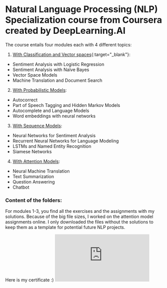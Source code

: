 # Natural Language Processing (NLP) Specialization course from Coursera created by DeepLearning.AI

The course entails four modules each with 4 different topics:

1. [With Classification and Vector spaces](https://www.coursera.org/learn/classification-vector-spaces-in-nlp?specialization=natural-language-processing){:target="_blank"}:
+ Sentiment Analysis with Logistic Regression
+ Sentiment Analysis with Naïve Bayes
+ Vector Space Models
+ Machine Translation and Document Search

2. [With Probabilistic Models](https://www.coursera.org/learn/probabilistic-models-in-nlp#syllabus):
+ Autocorrect
+ Part of Speech Tagging and Hidden Markov Models
+ Autocomplete and Language Models
+ Word embeddings with neural networks

3. [With Sequence Models](https://www.coursera.org/learn/sequence-models-in-nlp#syllabus):
+ Neural Networks for Sentiment Analysis
+ Recurrent Neural Networks for Language Modeling
+ LSTMs and Named Entity Recognition
+ Siamese Networks

4. [With Attention Models](https://www.coursera.org/learn/attention-models-in-nlp#syllabus):
+ Neural Machine Translation
+ Text Summarization
+ Question Answering
+ Chatbot

### Content of the folders:
For modules 1-3, you find all the exercises and the assignments with my solutions. Because of the big file sizes, I worked on the attention model assignments online. I only downloaded the files without the solutions to keep them as a template for potential future NLP projects.

Here is my certificate :)
![Gülçin Vardar NLP Certificate](https://github.com/gulcinvardar/nlp_specialization_coursera_deeplearningai/blob/main/NLP%20Course%20certificate.pdf)